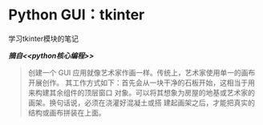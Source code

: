 # Python GUI：tkinter

学习tkinter模块的笔记

***摘自<<python核心编程>>***

> 创建一个 GUI 应用就像艺术家作画一样。传统上，艺术家使用单一的画布开展创作。 其工作方式如下：首先会从一块干净的石板开始，这相当于用来构建其余组件的顶层窗口 对象。可以将其想象为房屋的地基或艺术家的画架。换句话说，必须在浇灌好混凝土或搭 建起画架之后，才能把真实的结构或画布拼装在上面。  

